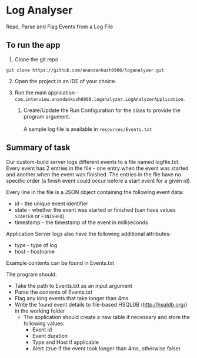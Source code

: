 # Log Analyser

Read, Parse and Flag Events from a Log File

## To run the app

1. Clone the git repo

```shell
git clone https://github.com/anandankush0908/loganalyzer.git
```

2. Open the project in an IDE of your choice.

3. Run the main application - `com.interview.anandankush0908.loganalyzer.LogAnalyzerApplication`.
    1. Create/Update the Run Configuration for the class to provide the program argument.<br />
       <br />
       A sample log file is available in `resources/Events.txt`
    

## Summary of task
Our custom-build server logs different events to a file named logfile.txt. Every event has 2 entries in
the file - one entry when the event was started and another when the event was finished. The entries
in the file have no specific order (a finish event could occur before a start event for a given id).

Every line in the file is a JSON object containing the following event data:

* id - the unique event identifier
* state - whether the event was started or finished (can have values `STARTED` or `FINISHED`)
* timestamp - the timestamp of the event in milliseconds

Application Server logs also have the following additional attributes:
* type - type of log
* host - hostname

Example contents can be found in Events.txt

The program should:
* Take the path to Events.txt as an input argument
* Parse the contents of Events.txt
* Flag any long events that take longer than 4ms
* Write the found event details to file-based HSQLDB (http://hsqldb.org/) in the working folder
  * The application should create a new table if necessary and store the following values:
    * Event id
    * Event duration
    * Type and Host if applicable
    * Alert (true if the event took longer than 4ms, otherwise false)